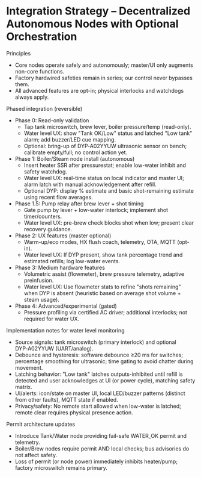 # Integration Strategy – Decentralized Autonomous Nodes with Optional Orchestration

Principles
- Core nodes operate safely and autonomously; master/UI only augments non-core functions.
- Factory hardwired safeties remain in series; our control never bypasses them.
- All advanced features are opt-in; physical interlocks and watchdogs always apply.

Phased integration (reversible)
- Phase 0: Read-only validation
  - Tap tank microswitch, brew lever, boiler pressure/temp (read-only).
  - Water level UX: show "Tank OK/Low" status and latched "Low tank" alarm; add buzzer/LED cue mapping.
  - Optional: bring-up of DYP‑A02YYUW ultrasonic sensor on bench; calibrate empty/full; no control action yet.
- Phase 1: Boiler/Steam node install (autonomous)
  - Insert heater SSR after pressurestat; enable low-water inhibit and safety watchdog.
  - Water level UX: real-time status on local indicator and master UI; alarm latch with manual acknowledgement after refill.
  - Optional DYP: display % estimate and basic shot-remaining estimate using recent flow averages.
- Phase 1.5: Pump relay after brew lever + shot timing
  - Gate pump by lever + low-water interlock; implement shot timer/counters.
  - Water level UX: pre-brew check blocks shot when low; present clear recovery guidance.
- Phase 2: UX features (master optional)
  - Warm-up/eco modes, HX flush coach, telemetry, OTA, MQTT (opt-in).
  - Water level UX: If DYP present, show tank percentage trend and estimated refills; log low-water events.
- Phase 3: Medium hardware features
  - Volumetric assist (flowmeter), brew pressure telemetry, adaptive preinfusion.
  - Water level UX: Use flowmeter stats to refine "shots remaining" when DYP is absent (heuristic based on average shot volume + steam usage).
- Phase 4: Advanced/experimental (gated)
  - Pressure profiling via certified AC driver; additional interlocks; not required for water UX.

Implementation notes for water level monitoring
- Source signals: tank microswitch (primary interlock) and optional DYP‑A02YYUW (UART/analog).
- Debounce and hysteresis: software debounce ≥20 ms for switches; percentage smoothing for ultrasonic; time gating to avoid chatter during movement.
- Latching behavior: "Low tank" latches outputs-inhibited until refill is detected and user acknowledges at UI (or power cycle), matching safety matrix.
- UI/alerts: icon/state on master UI, local LED/buzzer patterns (distinct from other faults), MQTT state if enabled.
- Privacy/safety: No remote start allowed when low-water is latched; remote clear requires physical presence action.



Permit architecture updates
- Introduce Tank/Water node providing fail-safe WATER_OK permit and telemetry.
- Boiler/Brew nodes require permit AND local checks; bus advisories do not affect safety.
- Loss of permit (or node power) immediately inhibits heater/pump; factory microswitch remains primary.
